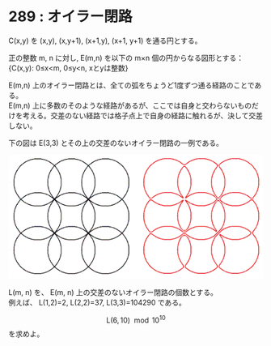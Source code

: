 # 289 : オイラー閉路

C(x,y) を (x,y), (x,y+1), (x+1,y), (x+1, y+1) を通る円とする。

正の整数 m, n に対し, E(m,n) を以下の m×n 個の円からなる図形とする：\
{C(x,y): 0≤x\<m, 0≤y\<n, xとyは整数}

E(m,n) 上のオイラー閉路とは、全ての弧をちょうど1度ずつ通る経路のことである。\
E(m,n) 上に多数のそのような経路があるが、ここでは自身と交わらないものだけを考える。交差のない経路では格子点上で自身の経路に触れるが、決して交差しない。

下の図は E(3,3) とその上の交差のないオイラー閉路の一例である。

![](<../../.gitbook/assets/image (22).png>)

L(m, n) を、 E(m, n) 上の交差のないオイラー閉路の個数とする。\
例えば、 L(1,2)=2, L(2,2)=37, L(3,3)=104290 である。

$$\textrm{L}(6,10) \mod 10^{10}$$を求めよ。
